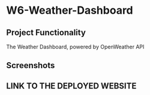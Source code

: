 # W6-Weather-Dashboard

## Project Functionality
The Weather Dashboard, powered by OpenWeather API

## Screenshots

## LINK TO THE DEPLOYED WEBSITE
